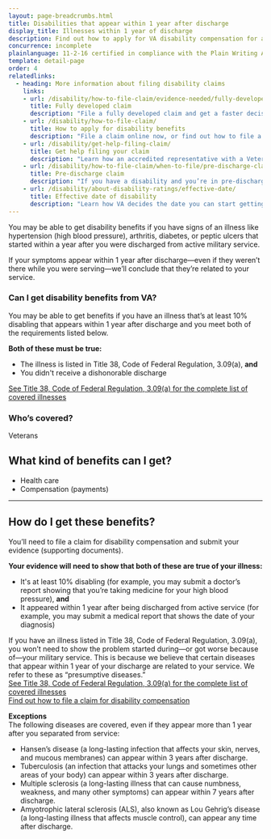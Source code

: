 ```yaml
---
layout: page-breadcrumbs.html
title: Disabilities that appear within 1 year after discharge
display_title: Illnesses within 1 year of discharge
description: Find out how to apply for VA disability compensation for a condition that started within one year after discharge from active military service. You may be able to get benefits for an illness like high blood pressure, arthritis, or diabetes if your symptoms appear within a year after discharge.
concurrence: incomplete
plainlanguage: 11-2-16 certified in compliance with the Plain Writing Act
template: detail-page
order: 4
relatedlinks:
  - heading: More information about filing disability claims
    links:
    - url: /disability/how-to-file-claim/evidence-needed/fully-developed-claims/
      title: Fully developed claim
      description: "File a fully developed claim and get a faster decision on your disability benefits claim."
    - url: /disability/how-to-file-claim/
      title: How to apply for disability benefits
      description: "File a claim online now, or find out how to file a claim in person, by mail, or with the help of a trained professional."
    - url: /disability/get-help-filing-claim/
      title: Get help filing your claim
      description: "Learn how an accredited representative with a Veterans Service Organization can help you file a disability claim."
    - url: /disability/how-to-file-claim/when-to-file/pre-discharge-claim/
      title: Pre-discharge claim
      description: "If you have a disability and you’re in pre-discharge status right now, you can file a pre-discharge disability claim 180 to 90 days before you leave the military."
    - url: /disability/about-disability-ratings/effective-date/
      title: Effective date of disability
      description: "Learn how VA decides the date you can start getting your disability benefits."
---
```


<div class="va-introtext">

You may be able to get disability benefits if you have signs of an illness like hypertension (high blood pressure), arthritis, diabetes, or peptic ulcers that started within a year after you were discharged from active military service.


If your symptoms appear within 1 year after discharge—even if they weren’t there while you were serving—we’ll conclude that they’re related to your service. <br>

</div>

<div class="feature" markdown="1">

### Can I get disability benefits from VA?

You may be able to get benefits if you have an illness that’s at least 10% disabling that appears within 1 year after discharge and you meet both of the requirements listed below.

**Both of these must be true:**
  -	The illness is listed in Title 38, Code of Federal Regulation, 3.09(a), **and**
  -	You didn't receive a dishonorable discharge <br>

[See Title 38, Code of Federal Regulation, 3.09(a) for the complete list of covered illnesses](https://www.benefits.va.gov/warms/docs/regs/38CFR/BOOKB/PART3/S3_309.doc) <br>


### Who’s covered?
Veterans
</div>

## What kind of benefits can I get?

-	Health care
- Compensation (payments)

-----

## How do I get these benefits?

You’ll need to file a claim for disability compensation and submit your evidence (supporting documents).

**Your evidence will need to show that both of these are true of your illness:**

- It's at least 10% disabling (for example, you may submit a doctor’s report showing that you’re taking medicine for your high blood pressure), **and**
- It appeared within 1 year after being discharged from active service (for example, you may submit a medical report that shows the date of your diagnosis)

If you have an illness listed in Title 38, Code of Federal Regulation, 3.09(a), you won’t need to show the problem started during—or got worse because of—your military service. This is because we believe that certain diseases that appear within 1 year of your discharge are related to your service. We refer to these as “presumptive diseases.” <br>
[See Title 38, Code of Federal Regulation, 3.09(a) for the complete list of covered illnesses](https://www.benefits.va.gov/warms/docs/regs/38CFR/BOOKB/PART3/S3_309.doc) <br>
[Find out how to file a claim for disability compensation](/disability/how-to-file-claim/)

**Exceptions**<br>
The following diseases are covered, even if they appear more than 1 year after you separated from service:


-	Hansen&#8217;s disease (a long-lasting infection that affects your skin, nerves, and mucous membranes) can appear within 3 years after discharge.
-	Tuberculosis (an infection that attacks your lungs and sometimes other areas of your body) can appear within 3 years after discharge.
-	Multiple sclerosis (a long-lasting illness that can cause numbness, weakness, and many other symptoms) can appear within 7 years after discharge.
-	Amyotrophic lateral sclerosis (ALS), also known as Lou Gehrig’s disease (a long-lasting illness that affects muscle control), can appear any time after discharge.
